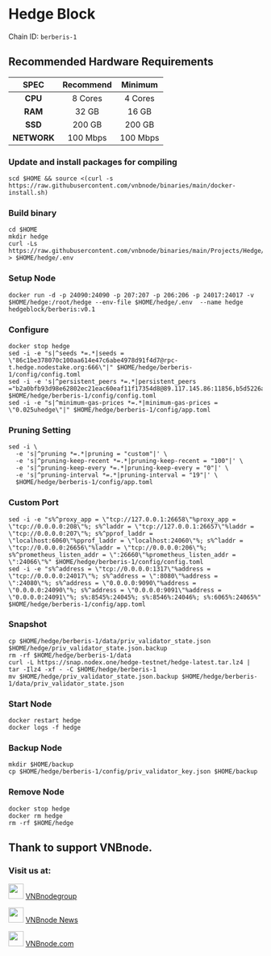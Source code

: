 # Hedge Block
Chain ID: `berberis-1`

## Recommended Hardware Requirements

|   SPEC      |       Recommend       |       Minimum        |
| :---------: | :--------------------:|:--------------------:|
|   **CPU**   |        8 Cores        |        4 Cores       |
|   **RAM**   |        32 GB          |        16 GB         |
|   **SSD**   |        200 GB         |        200 GB        |
| **NETWORK** |        100 Mbps       |        100 Mbps      |

### Update and install packages for compiling
```
scd $HOME && source <(curl -s https://raw.githubusercontent.com/vnbnode/binaries/main/docker-install.sh)
```

### Build binary
```
cd $HOME
mkdir hedge
curl -Ls https://raw.githubusercontent.com/vnbnode/binaries/main/Projects/Hedge/.env > $HOME/hedge/.env
```

### Setup Node
```
docker run -d -p 24090:24090 -p 207:207 -p 206:206 -p 24017:24017 -v $HOME/hedge:/root/hedge --env-file $HOME/hedge/.env  --name hedge hedgeblock/berberis:v0.1
```

### Configure
```
docker stop hedge
sed -i -e "s|^seeds *=.*|seeds = \"86c1be378070c100aa614e47c6abe4978d91f4d7@rpc-t.hedge.nodestake.org:666\"|" $HOME/hedge/berberis-1/config/config.toml
sed -i -e 's|^persistent_peers *=.*|persistent_peers ="b2a0bfb93d98e62802ec21eac60eaf11f17354d8@89.117.145.86:11856,b5d5226ac957b8b384644e0aa2736be4b40f806c@46.38.232.86:14656,70f7dc74d3b6afa12b988d61707229e8e191d9a2@213.246.45.16:55656,7f53c0fba561febc278e00334a7d9af8d155c538@109.199.97.149:26656,e17e1afbd58c6262c6d6a8c991b4a1e570d6c1c4@84.247.128.239:26656,cd0c25fcfca4e8fc17a22f2bb6cec4923d078fd3@27.66.100.4:26656,56147d1f212f01bc68bec8161d537d93900d3414@45.85.147.82:11856,a5ce7811bc2a19e20b7ce1da0635f738ed9969ac@44.193.5.65:26656,e4ad93631cdb9da1015dd46347c5e7c34bb762c1@84.247.147.224:26656"|' $HOME/hedge/berberis-1/config/config.toml
sed -i -e "s|^minimum-gas-prices *=.*|minimum-gas-prices = \"0.025uhedge\"|" $HOME/hedge/berberis-1/config/app.toml
```

### Pruning Setting
```
sed -i \
  -e 's|^pruning *=.*|pruning = "custom"|' \
  -e 's|^pruning-keep-recent *=.*|pruning-keep-recent = "100"|' \
  -e 's|^pruning-keep-every *=.*|pruning-keep-every = "0"|' \
  -e 's|^pruning-interval *=.*|pruning-interval = "19"|' \
  $HOME/hedge/berberis-1/config/app.toml
```

### Custom Port
```
sed -i -e "s%^proxy_app = \"tcp://127.0.0.1:26658\"%proxy_app = \"tcp://0.0.0.0:208\"%; s%^laddr = \"tcp://127.0.0.1:26657\"%laddr = \"tcp://0.0.0.0:207\"%; s%^pprof_laddr = \"localhost:6060\"%pprof_laddr = \"localhost:24060\"%; s%^laddr = \"tcp://0.0.0.0:26656\"%laddr = \"tcp://0.0.0.0:206\"%; s%^prometheus_listen_addr = \":26660\"%prometheus_listen_addr = \":24066\"%" $HOME/hedge/berberis-1/config/config.toml
sed -i -e "s%^address = \"tcp://0.0.0.0:1317\"%address = \"tcp://0.0.0.0:24017\"%; s%^address = \":8080\"%address = \":24080\"%; s%^address = \"0.0.0.0:9090\"%address = \"0.0.0.0:24090\"%; s%^address = \"0.0.0.0:9091\"%address = \"0.0.0.0:24091\"%; s%:8545%:24045%; s%:8546%:24046%; s%:6065%:24065%" $HOME/hedge/berberis-1/config/app.toml
```

### Snapshot
```
cp $HOME/hedge/berberis-1/data/priv_validator_state.json $HOME/hedge/priv_validator_state.json.backup
rm -rf $HOME/hedge/berberis-1/data
curl -L https://snap.nodex.one/hedge-testnet/hedge-latest.tar.lz4 | tar -Ilz4 -xf - -C $HOME/hedge/berberis-1
mv $HOME/hedge/priv_validator_state.json.backup $HOME/hedge/berberis-1/data/priv_validator_state.json
```

### Start Node
```
docker restart hedge
docker logs -f hedge
```

### Backup Node
```
mkdir $HOME/backup
cp $HOME/hedge/berberis-1/config/priv_validator_key.json $HOME/backup
```

### Remove Node
```
docker stop hedge
docker rm hedge
rm -rf $HOME/hedge
```

## Thank to support VNBnode.
### Visit us at:

<img src="https://user-images.githubusercontent.com/50621007/183283867-56b4d69f-bc6e-4939-b00a-72aa019d1aea.png" width="30"/> <a href="https://t.me/VNBnodegroup" target="_blank">VNBnodegroup</a>

<img src="https://user-images.githubusercontent.com/50621007/183283867-56b4d69f-bc6e-4939-b00a-72aa019d1aea.png" width="30"/> <a href="https://t.me/Vnbnode" target="_blank">VNBnode News</a>

<img src="https://github.com/vnbnode/binaries/blob/main/Logo/VNBnode.jpg" width="30"/> <a href="https://VNBnode.com" target="_blank">VNBnode.com</a>

